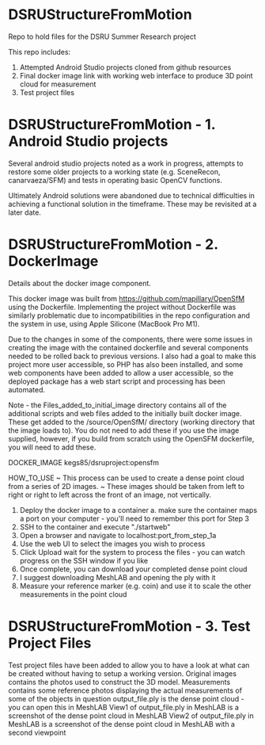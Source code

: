 # DSRUStructureFromMotion
Repo to hold files for the DSRU Summer Research project

This repo includes:

1) Attempted Android Studio projects cloned from github resources
2) Final docker image link with working web interface to produce 3D point cloud for measurement
3) Test project files


# DSRUStructureFromMotion - 1. Android Studio projects
Several android studio projects noted as a work in progress, attempts to restore some older projects to a working state (e.g. SceneRecon, canarvaeza/SFM) and tests in operating basic OpenCV functions.

Ultimately Android solutions were abandoned due to technical difficulties in achieving a functional solution in the timeframe.  These may be revisited at a later date.


# DSRUStructureFromMotion - 2. DockerImage
Details about the docker image component.

This docker image was built from https://github.com/mapillary/OpenSfM using the Dockerfile.
Implementing the project without Dockerfile was similarly problematic due to incompatibilities in the repo configuration and the system in use, using Apple Silicone (MacBook Pro M1).

Due to the changes in some of the components, there were some issues in creating the image with the contained dockerfile and several components needed to be rolled back to previous versions.  I also had a goal to make this project more user accessible, so PHP has also been installed, and some web components have been added to allow a user accessible, so the deployed package has a web start script and processing has been automated.

Note - the Files_added_to_initial_image directory contains all of the additional scripts and web files added to the initially built docker image.  These get added to the /source/OpenSfM/ directory (working directory that the image loads to).
You do not need to add these if you use the image supplied, however, if you build from scratch using the OpenSFM dockerfile, you will need to add these.

DOCKER_IMAGE
kegs85/dsruproject:opensfm

HOW_TO_USE
~ This process can be used to create a dense point cloud from a series of 2D images.
~ These images should be taken from left to right or right to left across the front of an image, not vertically.

1) Deploy the docker image to a container
  a. make sure the container maps a port on your computer - you'll need to remember this port for Step 3
2) SSH to the container and execute "./startweb"
3) Open a browser and navigate to localhost:port_from_step_1a
4) Use the web UI to select the images you wish to process
5) Click Upload
wait for the system to process the files - you can watch progress on the SSH window if you like
6) Once complete, you can download your completed dense point cloud
7) I suggest downloading MeshLAB and opening the ply with it
8) Measure your reference marker (e.g. coin) and use it to scale the other measurements in the point cloud

# DSRUStructureFromMotion - 3. Test Project Files
Test project files have been added to allow you to have a look at what can be created without having to setup a working version.
Original images contains the photos used to construct the 3D model.
Measurements contains some reference photos displaying the actual measurements of some of the objects in question
output_file.ply is the dense point cloud - you can open this in MeshLAB
View1 of output_file.ply in MeshLAB is a screenshot of the dense point cloud in MeshLAB
View2 of output_file.ply in MeshLAB is a screenshot of the dense point cloud in MeshLAB with a second viewpoint
